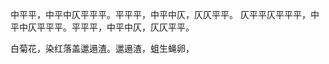 中平平，中平中仄平平平。平平平，中平中仄，仄仄平平。
仄平平仄平平平，中平中仄平平平。平平平，中平中仄，仄仄平平。

白菊花，染红落盖邋遢渣。邋遢渣，蛆生蝇卵，
<!--stackedit_data:
eyJoaXN0b3J5IjpbNTI0NjA1MzUxLC0yMDg4NzQ2NjEyLDE2NT
A5NDEwOTUsLTU2NjMzMzY5OSwxODU2OTI3MDIwLDE5Nzg4MzEx
NjksLTc3MjgxNDYsLTIwODg3NDY2MTIsLTE2OTk4OTc4MTAsLT
IwODg3NDY2MTIsLTMyNTc3MTQ5MCwtMjIzOTU2NDQ5LDM0OTUw
NzEyOSwtMzI1NzcxNDkwLDE1MDA5OTgxNDUsMjQ1MDAzMDM1LD
EzMTU4ODI1OTYsLTczNjkzODgyMiw1Njk0NzAyMzYsNDk3ODE4
ODEwXX0=
-->
